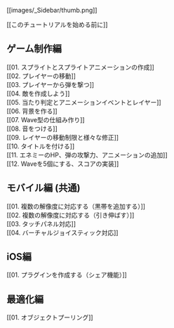 [[images/_Sidebar/thumb.png]]

[[このチュートリアルを始める前に]]

## ゲーム制作編

[[01. スプライトとスプライトアニメーションの作成]]<br/>
[[02. プレイヤーの移動]]<br/>
[[03. プレイヤーから弾を撃つ]]<br/>
[[04. 敵を作成しよう]]<br/>
[[05. 当たり判定とアニメーションイベントとレイヤー]]<br/>
[[06. 背景を作る]]<br/>
[[07. Wave型の仕組み作り]]<br/>
[[08. 音をつける]]<br/>
[[09. レイヤーの移動制限と様々な修正]]<br/>
[[10. タイトルを付ける]]<br/>
[[11. エネミーのHP、弾の攻撃力、アニメーションの追加]]<br/>
[[12. Waveを5個にする、スコアの実装]]<br/>

## モバイル編 (共通)

[[01. 複数の解像度に対応する（黒帯を追加する）]]<br/>
[[02. 複数の解像度に対応する（引き伸ばす）]]<br/>
[[03. タッチパネル対応]]<br/>
[[04. バーチャルジョイスティック対応]]<br/>

## iOS編

[[01. プラグインを作成する（シェア機能）]]<br/>

## 最適化編

[[01. オブジェクトプーリング]]<br/>
